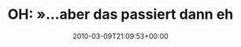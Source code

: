 ---
retweeted: false
source: <a href="http://twitter.com" rel="nofollow">Twitter Web Client</a>
entities:
  hashtags:
  - text: numpy
    indices:
    - '96'
    - '102'
  - text: pyug
    indices:
    - '103'
    - '108'
  symbols: []
  user_mentions: []
  urls: []
display_text_range:
- '0'
- '108'
favorite_count: '0'
id_str: '10237928555'
truncated: false
retweet_count: '0'
id: '10237928555'
created_at: Tue Mar 09 21:09:53 +0000 2010
favorited: false
full_text: 'OH: »…aber das passiert dann eher so Anfängern, also so Leuten die Excel
  oder Matlab benutzen.« #numpy #pyug'
lang: de
tags:
- numpy
- pyug
- pesos:twitter
date: '2010-03-09T21:09:53+00:00'
src: https://twitter.com/bascht/status/10237928555
original_url: https://twitter.com/bascht/status/10237928555
type: twitter_tweet
text: 'OH: »…aber das passiert dann eher so Anfängern, also so Leuten die Excel oder
  Matlab benutzen.« #numpy #pyug'
title: 'OH: »…aber das passiert dann eh'

---